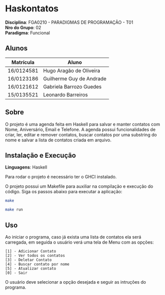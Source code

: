 # Haskontatos

**Disciplina**: FGA0210 - PARADIGMAS DE PROGRAMAÇÃO - T01 <br>
**Nro do Grupo**: 02<br>
**Paradigma**: Funcional<br>

## Alunos
|Matrícula | Aluno |
| -- | -- |
| 16/0124581  | Hugo Aragão de Oliveira |
| 16/0123186  | Guilherme Guy de Andrade |
| 16/0121612  | Gabriela Barrozo Guedes |
| 15/0135521  | Leonardo Barreiros |


## Sobre 
O projeto é uma agenda feita em Haskell para salvar e manter contatos com Nome, Aniversário, Email e Telefone. A agenda possui funcionalidades de criar, ler, editar e remover contatos, buscar contatos por uma substring do nome e salvar a lista de contatos criada em arquivo. 

<!-- ## Screenshots
Adicione 2 ou mais screenshots do projeto em termos de interface e/ou funcionamento. -->

## Instalação e Execução
**Linguagens**: Haskell<br>
<!-- **Tecnologias**: xxxxxx<br> -->

Para rodar o projeto é necessário ter o GHCI instalado. 

O projeto possui um Makefile para auxiliar na compilação e execução do código. Siga os passos abaixo para executar a aplicação:

```sh
make

make run
```

## Uso 
Ao iniciar o programa, caso já exista uma lista de contatos ela será carregada, em seguida o usuário verá uma tela de Menu com as opções:

```
[1] - Adicionar Contato
[2] - Ver todos os contatos
[3] - Deletar Contato
[4] - Buscar contato por nome
[5] - Atualizar contato
[0] - Sair
```

O usuário deve selecionar a opção desejada e seguir as intruções do programa.

<!-- ## Vídeo
Adicione 1 ou mais vídeos com a execução do projeto. -->

<!-- ## Outros 
Quaisquer outras informações sobre seu projeto podem ser descritas a seguir. -->

<!-- ## Fontes
Caso utilize materiais de terceiros, referencie-os adequadamente. -->
